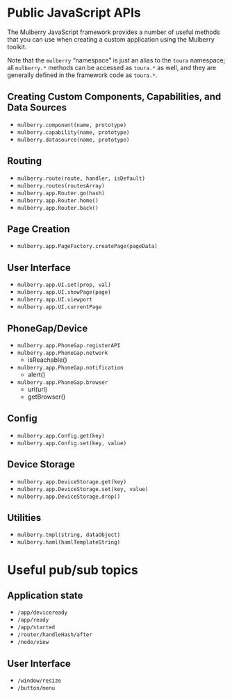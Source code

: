 # Public JavaScript APIs

The Mulberry JavaScript framework provides a number of useful methods that you can use when creating a custom application using the Mulberry toolkit. 

Note that the `mulberry` “namespace” is just an alias to the `toura` namespace; all `mulberry.*` methods can be accessed as `toura.*` as well, and they are generally defined in the framework code as `toura.*`.

## Creating Custom Components, Capabilities, and Data Sources

- `mulberry.component(name, prototype)`
- `mulberry.capability(name, prototype)`
- `mulberry.datasource(name, prototype)`

## Routing

- `mulberry.route(route, handler, isDefault)`
- `mulberry.routes(routesArray)`
- `mulberry.app.Router.go(hash)`
- `mulberry.app.Router.home()`
- `mulberry.app.Router.back()`

## Page Creation

- `mulberry.app.PageFactory.createPage(pageData)`

## User Interface

- `mulberry.app.UI.set(prop, val)`
- `mulberry.app.UI.showPage(page)`
- `mulberry.app.UI.viewport`
- `mulberry.app.UI.currentPage`

## PhoneGap/Device

- `mulberry.app.PhoneGap.registerAPI`
- `mulberry.app.PhoneGap.network`
  - isReachable()
- `mulberry.app.PhoneGap.notification`
  - alert()
- `mulberry.app.PhoneGap.browser`
  - url(url)
  - getBrowser()

## Config

- `mulberry.app.Config.get(key)`
- `mulberry.app.Config.set(key, value)`

## Device Storage

- `mulberry.app.DeviceStorage.get(key)`
- `mulberry.app.DeviceStorage.set(key, value)`
- `mulberry.app.DeviceStorage.drop()`

## Utilities

- `mulberry.tmpl(string, dataObject)`
- `mulberry.haml(hamlTemplateString)`

# Useful pub/sub topics

## Application state

- `/app/deviceready`
- `/app/ready`
- `/app/started`
- `/router/handleHash/after`
- `/node/view`

## User Interface

- `/window/resize`
- `/button/menu`